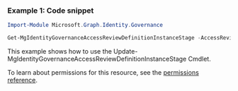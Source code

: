 ### Example 1: Code snippet

```powershellImport-Module Microsoft.Graph.Identity.Governance

Get-MgIdentityGovernanceAccessReviewDefinitionInstanceStage -AccessReviewScheduleDefinitionId $accessReviewScheduleDefinitionId -AccessReviewInstanceId $accessReviewInstanceId -AccessReviewStageId $accessReviewStageId
```
This example shows how to use the Update-MgIdentityGovernanceAccessReviewDefinitionInstanceStage Cmdlet.
To learn about permissions for this resource, see the [permissions reference](/graph/permissions-reference).

